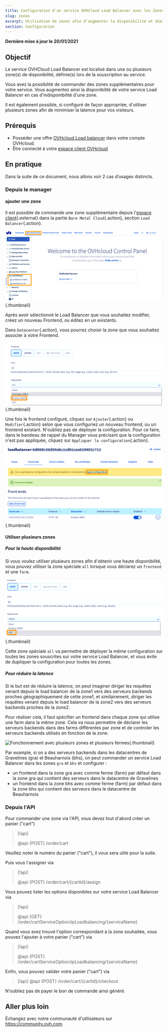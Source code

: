 ```yaml
---
title: Configuration d'un service OVHCloud Load Balancer avec les Zones
slug: zones
excerpt: Utilisation de zones afin d'augmenter la disponibilité et diminuer la latence
section: Configuration
---
```

**Dernière mise à jour le 20/01/2021**


## Objectif

Le service OVHCloud Load Balancer est localisé dans une ou plusieurs zone(s) de disponibilité,
définie(s) lors de la souscription au service.

Vous avez la possibilité de commander des zones supplémentaires pour votre service.
Vous augmentez ainsi la disponibilité de votre service Load Balancer en cas d'indisponibilité d'une zone.

Il est également possible, si configuré de façon appropriée, d'utiliser plusieurs zones afin de minimiser la latence pour vos visiteurs.

## Prérequis

- Posséder une offre [OVHcloud Load balancer](https://www.ovh.com/fr/solutions/load-balancer/) dans votre compte OVHcloud.
- Être connecté à votre [espace client OVHcloud](https://www.ovh.com/auth/?action=gotomanager&from=https://www.ovh.com/fr/&ovhSubsidiary=fr)



## En pratique

Dans la suite de ce document, nous allons voir 2 cas d’usages distincts.

### Depuis le manager

####  ajouter une zone

Il est possible de commande une zone supplémentaire depuis l'[espace client](https://www.ovh.com/auth/?action=gotomanager&from=https://www.ovh.com/fr/&ovhSubsidiary=fr){.external} dans la partie `Bare Metal Cloud`{.action}, section `Load Balancer`{.action}.

![Configurer le load balancer depuis le manager](images/Manager-ipLBalancer.PNG){.thumbnail}

Après avoir sélectionné le Load Balancer que vous souhaitez modifier,
créez un nouveau Frontend, ou éditez en un existants.

Dans `Datacenter`{.action}, vous pourrez choisir la zone que vous souhaitez associer à votre Frontend.

![Choix de la zone](images/Select-Datacenter.png){.thumbnail}

Une fois le frontend configuré, cliquez sur `Ajouter`{.action} ou `Modifier`{.action} selon que vous configuriez un nouveau frontend, ou un frontend existant.
N'oubliez pas de déployer la configuration.
Pour ce faire, dans le bandeau de rappel du Manager vous précisant que la configuration n'est pas appliquée,
cliquez sur `Appliquer la configuration`{.action}.

![Application d'une Configuration d'un Load Balancer](images/apply-configuration.PNG){.thumbnail}


#### Utiliser plusieurs zones

##### Pour la haute disponibilité

Si vous voulez utiliser plusieurs zones afin d'obtenir une haute disponibilité, vous pouvez utiliser la zone spéciale `all` lorsque vous déclarez un `frontend` et une `farm`.

![](images/Edit-frontend-All-iplb.png){.thumbnail}

Cette zone spéciale `all` va permettre de déployer la même configuration sur toutes les zones souscrites sur votre service Load Balancer, et vous évite de dupliquer la configuration pour toutes les zones.

##### Pour réduire la latence

Si le but est de réduire la latence, on peut imaginer diriger les requêtes venant depuis le load balancer de la zone1 vers des serveurs backends proches géographiquement de cette zone1, et similairement, diriger les requêtes venant depuis le load balancer de la zone2 vers des serveurs backends proches de la zone2.

Pour réaliser cela, il faut spécifier un frontend dans chaque zone qui utilise une farm dans la même zone.
Cela va nous permettre de déclarer les serveurs backends dans des farms différentes par zone et de controler les serveurs backends utilisés en fonction de la zone.

![Fonctionnement avec plusieurs zones et plusieurs fermes](images/multi_zones_multi_backends.png){.thumbnail}

Par example, si on a des serveurs backends dans les datacentres de Gravelines (gra) et Beauharnois (bhs),
on peut commander un service Load Balancer dans les zones `gra` et `bhs` et configurer :

- un frontend dans la zone gra avec comme ferme (farm) par défaut dans la zone gra qui contient des serveurs dans le datacentre de Gravelines
- un frontend dans la zone bhs avec comme ferme (farm) par défaut dans la zone bhs qui contient des serveurs dans le datacentre de Beauharnois


### Depuis l'API

Pour commander une zone via l'API, vous devez tout d'abord créer un panier ("cart")

> [!api]
>
> @api {POST} /order/cart
>

Veuillez noter le numéro du panier ("cart"), il vous sera utile pour la suite.

Puis vous l'assigner via

> [!api]
>
> @api {POST} /order/cart/{cartId}/assign
>

Vous pouvez lister les options disponibles sur votre service Load Balancer via

> [!api]
>
> @api {GET} /order/cartServiceOption/ipLoadbalancing/{serviceName}
>

Quand vous avez trouvé l'option correspondant à la zone souhaitée, vous pouvez l'ajouter à votre panier ("cart") via

> [!api]
>
> @api {POST} /order/cartServiceOption/ipLoadbalancing/{serviceName}
>

Enfin, vous pouvez valider votre panier ("cart") via

> [!api]
> @api {POST} /order/cart/{cartId}/checkout
>

N'oubliez pas de payer le bon de commande ainsi généré.


## Aller plus loin

Échangez avec notre communauté d'utilisateurs sur <https://community.ovh.com>.


